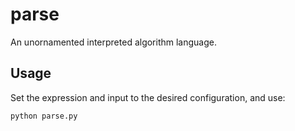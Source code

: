 # parse

An unornamented interpreted algorithm language.

## Usage

Set the expression and input to the desired configuration, and use:

`python parse.py`